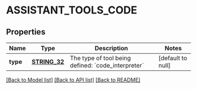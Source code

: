 # ASSISTANT_TOOLS_CODE

## Properties
Name | Type | Description | Notes
------------ | ------------- | ------------- | -------------
**type** | [**STRING_32**](STRING_32.md) | The type of tool being defined: &#x60;code_interpreter&#x60; | [default to null]

[[Back to Model list]](../README.md#documentation-for-models) [[Back to API list]](../README.md#documentation-for-api-endpoints) [[Back to README]](../README.md)


